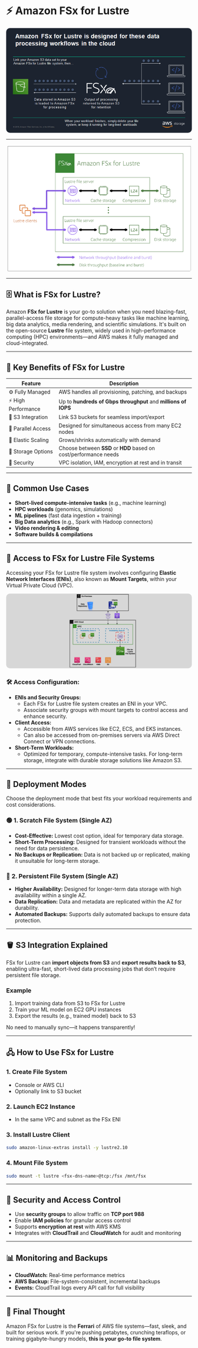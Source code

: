 # ⚡ **Amazon FSx for Lustre**

<div align="center">
  <img src="images/fsx-lustre.png" alt="Amazon FSx for Lustre" style="border-radius: 10px;"/>
</div>

---

<div align="center">
  <img src="images/fsx-lustre-2.png" alt="Amazon FSx for Lustre 02" style="border-radius: 10px;"/>
</div>

---

## 🗄️ **What is FSx for Lustre?**

Amazon **FSx for Lustre** is your go-to solution when you need blazing-fast, parallel-access file storage for compute-heavy tasks like machine learning, big data analytics, media rendering, and scientific simulations. It's built on the open-source **Lustre** file system, widely used in high-performance computing (HPC) environments—and AWS makes it fully managed and cloud-integrated.

---

## 🚀 Key Benefits of FSx for Lustre

| Feature             | Description                                                       |
| ------------------- | ----------------------------------------------------------------- |
| ⚙️ Fully Managed    | AWS handles all provisioning, patching, and backups               |
| ⚡ High Performance | Up to **hundreds of Gbps throughput** and **millions of IOPS**    |
| 🔁 S3 Integration   | Link S3 buckets for seamless import/export                        |
| 🧪 Parallel Access  | Designed for simultaneous access from many EC2 nodes              |
| 📏 Elastic Scaling  | Grows/shrinks automatically with demand                           |
| 💾 Storage Options  | Choose between **SSD** or **HDD** based on cost/performance needs |
| 🔐 Security         | VPC isolation, IAM, encryption at rest and in transit             |

---

## 💼 Common Use Cases

- **Short-lived compute-intensive tasks** (e.g., machine learning)
- **HPC workloads** (genomics, simulations)
- **ML pipelines** (fast data ingestion + training)
- **Big Data analytics** (e.g., Spark with Hadoop connectors)
- **Video rendering & editing**
- **Software builds & compilations**

---

## 🔗 **Access to FSx for Lustre File Systems**

Accessing your FSx for Lustre file system involves configuring **Elastic Network Interfaces (ENIs)**, also known as **Mount Targets**, within your Virtual Private Cloud (VPC).

<div align="center">
  <img src="images/fsx-lustre-eni.png" alt="FSx for Lustre ENI" style="border-radius: 10px;"/>
</div>

### 🛠️ **Access Configuration:**

- **ENIs and Security Groups:**
  - Each FSx for Lustre file system creates an ENI in your VPC.
  - Associate security groups with mount targets to control access and enhance security.
- **Client Access:**
  - Accessible from AWS services like EC2, ECS, and EKS instances.
  - Can also be accessed from on-premises servers via AWS Direct Connect or VPN connections.
- **Short-Term Workloads:**
  - Optimized for temporary, compute-intensive tasks. For long-term storage, integrate with durable storage solutions like Amazon S3.

---

## 🔄 **Deployment Modes**

Choose the deployment mode that best fits your workload requirements and cost considerations.

### 🟢 **1. Scratch File System (Single AZ)**

- **Cost-Effective:** Lowest cost option, ideal for temporary data storage.
- **Short-Term Processing:** Designed for transient workloads without the need for data persistence.
- **No Backups or Replication:** Data is not backed up or replicated, making it unsuitable for long-term storage.

### 🔵 **2. Persistent File System (Single AZ)**

- **Higher Availability:** Designed for longer-term data storage with high availability within a single AZ.
- **Data Replication:** Data and metadata are replicated within the AZ for durability.
- **Automated Backups:** Supports daily automated backups to ensure data protection.

---

## 🪣 S3 Integration Explained

FSx for Lustre can **import objects from S3** and **export results back to S3**, enabling ultra-fast, short-lived data processing jobs that don’t require persistent file storage.

### Example

1. Import training data from S3 to FSx for Lustre
2. Train your ML model on EC2 GPU instances
3. Export the results (e.g., trained model) back to S3

No need to manually sync—it happens transparently!

---

## 🖧 How to Use FSx for Lustre

### 1. Create File System

- Console or AWS CLI
- Optionally link to S3 bucket

### 2. Launch EC2 Instance

- In the same VPC and subnet as the FSx ENI

### 3. Install Lustre Client

```bash
sudo amazon-linux-extras install -y lustre2.10
```

### 4. Mount File System

```bash
sudo mount -t lustre <fsx-dns-name>@tcp:/fsx /mnt/fsx
```

---

## 🔐 Security and Access Control

- Use **security groups** to allow traffic on **TCP port 988**
- Enable **IAM policies** for granular access control
- Supports **encryption at rest** with AWS KMS
- Integrates with **CloudTrail** and **CloudWatch** for audit and monitoring

---

## 📊 Monitoring and Backups

- **CloudWatch:** Real-time performance metrics
- **AWS Backup:** File-system-consistent, incremental backups
- **Events:** CloudTrail logs every API call for full visibility

---

## 🧠 Final Thought

Amazon FSx for Lustre is the **Ferrari** of AWS file systems—fast, sleek, and built for serious work. If you're pushing petabytes, crunching teraflops, or training gigabyte-hungry models, **this is your go-to file system**.
